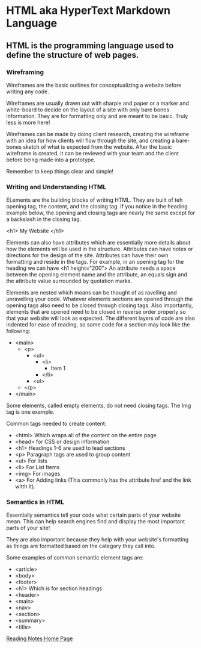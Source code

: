# HTML aka HyperText Markdown Language

## HTML is the programming language used to define the structure of web pages. 

### Wireframing

Wireframes are the basic outlines for conceptualizing a website before writing any code. 

Wireframes are usually drawn out with sharpie and paper or a marker and white-board to decide on the layout of a site with only bare bones information. They are for formatting only and are meant to be basic. Truly less is more here!

Wireframes can be made by doing client research, creating the wireframe with an idea for how clients will flow through the site, and creating a bare-bones sketch of what is expected from the website. After the basic wireframe is created, it can be reviewed with your team and the client before being made into a prototype.

Remember to keep things clear and simple!

### Writing and Understanding HTML

ELements are the building blocks of writing HTML. They are built of teh opening tag, the content, and the closing tag. If you notice in the heading example below, the opening and closing tags are nearly the same except for a backslash in the closing tag.

\<h1> My Website \</h1>

Elements can also have attributes which are essentially more details about how the elements will be used in the structure. Attributes can have notes or directions for the design of the site. Attributes can have their own formatting and reside in the tags. For example, in an opening tag for the heading we can have \<h1 height="200"> An attribute needs a space between the opening element name and the attribute, an equals sign and the attribute value surrounded by quotation marks.

Elements are nested which means can be thought of as ravelling and unravelling your code. Whatever elements sections are opened through the opening tags also need to be closed through closing tags. Also importantly, elements that are opened need to be closed in reverse order properly so that your website will look as expected. The different layers of code are also indented for ease of reading, so some code for a section may look like the following:

- \<main>
  - \<p>
    - \<ul>
      - \<li>
        - Item 1
      - \</li>
    - \<ul>
  - \</p>
- \</main>

Some elements, called empty elements, do not need closing tags. The Img tag is one example. 

Common tags needed to create content:
- \<html> Which wraps all of the content on the entire page
- \<head> for CSS or design information
- \<h1> Headings 1-6 are used to lead sections
- \<p> Paragraph tags are used to group content
- \<ul> For lists
- \<li> For List Items
- \<img> For images
- \<a> For Adding links (This commonly has the attribute href and the link witth it).


### Semantics in HTML
Essentially semantics tell your code what certain parts of your website mean. This can help search engines find and display the most important parts of your site!

They are also important because they help with your website's formatting as things are formatted based on the category they call into. 

Some examples of common semantic element tags are:
- \<article> 
- \<body>
- \<footer>
- \<h1> Which is for section headings
- \<header> 
- \<main> 
- \<nav>
- \<section> 
- \<summary> 
- \<title> 
 
[Reading Notes Home Page](README.md)